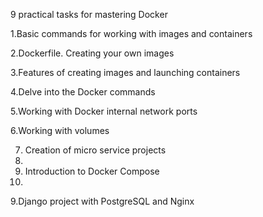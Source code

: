 9 practical tasks for mastering Docker

1.Basic commands for working with images and containers

2.Dockerfile. Creating your own images

3.Features of creating images and launching containers

4.Delve into the Docker commands

5.Working with Docker internal network ports

6.Working with volumes

7. Creation of micro service projects
8. 
9. Introduction to Docker Compose
10. 
9.Django project with PostgreSQL and Nginx
